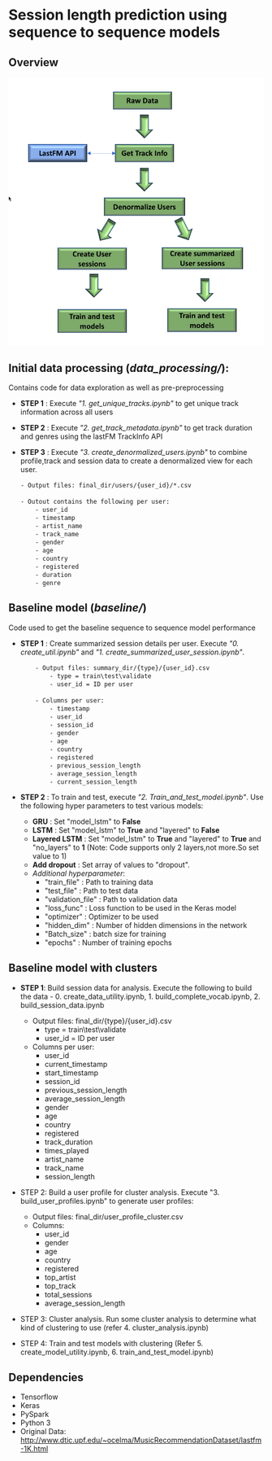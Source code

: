 # Session length prediction using sequence to sequence models

## Overview

![alt Overview of  data processing steps](data_pipeline.png)


## Initial data processing (*data_processing/*): 

Contains code for data exploration as well as pre-preprocessing

- __STEP 1__ : Execute *"1. get_unique_tracks.ipynb"* to get unique track information across all users

- __STEP 2__ : Execute *"2. get_track_metadata.ipynb"* to get track duration and genres using the lastFM TrackInfo API

- __STEP 3__ : Execute *"3. create_denormalized_users.ipynb"* to combine profile,track and session data to create a denormalized view for each user.

	```
	- Output files: final_dir/users/{user_id}/*.csv

	- Outout contains the following per user:
		- user_id
		- timestamp
		- artist_name
		- track_name
		- gender
		- age
		- country
		- registered
		- duration
		- genre
	```

## Baseline model (*baseline/*)

Code used to get the baseline sequence to sequence model performance 

- __STEP 1__ : Create summarized session details per user. Execute *"0. create_util.ipynb"* and *"1. create_summarized_user_session.ipynb"*.

	```
	    - Output files: summary_dir/{type}/{user_id}.csv
	    	- type = train\test\validate
	    	- user_id = ID per user

		- Columns per user:
			- timestamp
			- user_id
			- session_id
			- gender
			- age
			- country
			- registered
			- previous_session_length
			- average_session_length
			- current_session_length
	```

- __STEP 2__ : To train and test, execute *"2. Train_and_test_model.ipynb"*. Use the following hyper parameters to test various models:

	- __GRU__          : Set "model_lstm" to __False__
	- __LSTM__         : Set "model_lstm" to __True__ and "layered" to __False__
	- __Layered LSTM__ : Set "model_lstm" to __True__ and "layered" to __True__  and "no_layers" to __1__ (Note: Code supports only 2 layers,not more.So set value to 1)
	- __Add dropout__  : Set array of values to "dropout". 
	- *Additional hyperparameter*:
		- "train_file"      : Path to training data
		- "test_file"       : Path to test data
		- "validation_file" : Path to validation data
		- "loss_func"       : Loss function to be used in the Keras model
		- "optimizer"       : Optimizer to be used
		- "hidden_dim"      : Number of hidden dimensions in the network
		- "Batch_size"      : batch size for training
		- "epochs"          : Number of training epochs


## Baseline model with clusters

- __STEP 1__: Build session data for analysis. Execute the following to build the data - 0. create_data_utility.ipynb, 1. build_complete_vocab.ipynb, 2. build_session_data.ipynb
	- Output files: final_dir/{type}/{user_id}.csv
		- type = train\test\validate
		- user_id = ID per user
	- Columns per user:
		- user_id
		- current_timestamp
		- start_timestamp			
		- session_id
		- previous_session_length
		- average_session_length
		- gender
		- age
		- country
		- registered
		- track_duration
		- times_played
		- artist_name
		- track_name
		- session_length


- STEP 2: Build a user profile for cluster analysis. Execute "3. build_user_profiles.ipynb" to generate user profiles:
	- Output files: final_dir/user_profile_cluster.csv
	- Columns:
		- user_id
		- gender
		- age
		- country
		- registered
		- top_artist
		- top_track
		- total_sessions
		- average_session_length


- STEP 3: Cluster analysis. Run some cluster analysis to determine what kind  of clustering to use (refer 4. cluster_analysis.ipynb)

- STEP 4: Train and test models with clustering (Refer 5. create_model_utility.ipynb, 6. train_and_test_model.ipynb)


## Dependencies
- Tensorflow
- Keras
- PySpark
- Python 3
- Original Data: http://www.dtic.upf.edu/~ocelma/MusicRecommendationDataset/lastfm-1K.html


